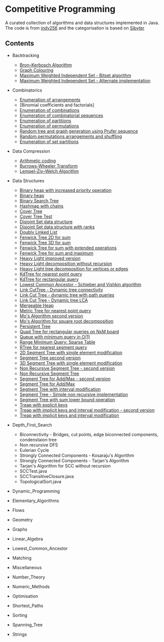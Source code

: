 # Competitive Programming

A curated collection of algorithms and data structures implemented in Java. The code is from [indy256](https://github.com/indy256/codelibrary/tree/master/java/src)
and the categorisation is based on [Sibyter](https://play.google.com/store/apps/details?id=com.izaron.pepperpied)

## Contents

* Backtracking
  * [Bron–Kerbosch Algorithm]()
  * [Graph Colouring]()
  * [Maximum Weighted Independent Set - Bitset algorithm]()
  * [Maximum Weighted Independent Set - Alternate implementation]()
  
* Combinatorics
  * [Enumeration of arrangements]()
  * [Binomial coefficients and factorials]
  * [Enumeration of combinations]()
  * [Enumeration of combinatorial sequences]()
  * [Enumeration of partitions]()
  * [Enumeration of permutations]()
  * [Random tree and graph generation using Prufer sequence]()
  * [Random permutations arrangements and shuffling]()
  * [Enumeration of set partitions]()
  
* Data Compression
  * [Arithmetic coding]()
  * [Burrows-Wheeler Transform]()
  * [Lempel–Ziv–Welch Algorithm]()
  
* Data Structures
  * [Binary heap with increased priority operation]()
  * [Binary heap]()
  * [Binary Search Tree]()
  * [Hashmap with chains]()
  * [Cover Tree]()
  * [Cover Tree Test]()
  * [Disjoint Set data structure]()
  * [Disjoint Set data structure with ranks]()
  * [Doubly Linked List]()
  * [Fenwick Tree 2D for sum]()
  * [Fenwick Tree 3D for sum]()
  * [Fenwick Tree for sum with extended operations]()
  * [Fenwick Tree for sum and maximum]()
  * [Heavy Light improved version]()
  * [Heavy Light decomposition without recursion]()
  * [Heavy Light tree decomposition for vertices or edges]()
  * [KdTree for nearest point query]()
  * [KdTree for rectangular query]()
  * [Lowest Common Ancestor - Schieber and Vishkin algorithm]()
  * [Link CutTree - Dynamic tree connectivity]()
  * [Link Cut Tree - dynamic tree with path queries]()
  * [Link Cut Tree - Dynamic tree LCA]()
  * [Mergeable Heap]()
  * [Metric Tree for nearest point query]()
  * [Mo's Algorithm second version]()
  * [Mo's Algorithm for square root decomposition]()
  * [Persistent Tree]()
  * [Quad Tree for rectangular queries on NxM board]()
  * [Queue with minimum query in O(1)]()
  * [Range Minimum Query: Sparse Table]()
  * [RTree for nearest segment query]()
  * [2D Segment Tree with single element modification]()
  * [Segment Tree second version]()
  * [3D Segment Tree with single element modification]()
  * [Non Recursive Segment Tree - second version]()
  * [Non Recursive Segment Tree]()
  * [Segment Tree for Add/Max - second version]()
  * [Segment Tree for Add/Max]()
  * [Segment Tree with interval modification]()
  * [Segment Tree - Simple non recursive implementation]()
  * [Segment Tree with sum lower bound operation]()
  * [Treap with explicit keys]()
  * [Treap with implicit keys and interval modification - second version]()
  * [Treap with implicit keys and interval modification]()
  
* Depth_First_Search
  * Biconnectivity - Bridges, cut points, edge biconnected components, condenstaion tree
  * Non recursive DFS
  * Eulerian Cycle
  * Strongly Connected Components - Kosaraju's Algorithm
  * Strongly Connected Components - Tarjan's Algorithm
  * Tarjan's Algorithm for SCC without recursion
  * SCCTest.java
  * SCCTransitiveClosure.java
  * TopologicalSort.java

* Dynamic_Programming
* Elementary_Algorithms
* Flows
* Geometry
* Graphs
* Linear_Algebra
* Lowest_Common_Ancestor
* Matching
* Miscellaneous
* Number_Theory
* Numeric_Methods
* Optimisation
* Shortest_Paths
* Sorting
* Spanning_Tree
* Strings
